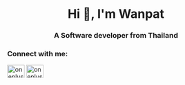 <h1 align="center">Hi 👋, I'm Wanpat</h1>
<h3 align="center">A Software developer from Thailand</h3>

<h3 align="left">Connect with me:</h3>
<p align="left">
<a href="https://twitter.com/oneplus1000" target="blank"><img align="center" src="https://raw.githubusercontent.com/rahuldkjain/github-profile-readme-generator/master/src/images/icons/Social/twitter.svg" alt="oneplus1000" height="30" width="40" /></a>
<a href="https://instagram.com/oneplus1000" target="blank"><img align="center" src="https://raw.githubusercontent.com/rahuldkjain/github-profile-readme-generator/master/src/images/icons/Social/instagram.svg" alt="oneplus1000" height="30" width="40" /></a>
</p>

